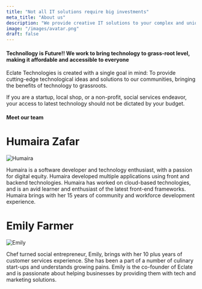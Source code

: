 ```yaml
---
title: "Not all IT solutions require big investments"
meta_title: "About us"
description: "We provide creative IT solutions to your complex and unique needs, based on your budget"
image: "/images/avatar.png"
draft: false
---
```


#### Technollogy is Future!! We work to bring technology to grass-root level, making it affordable and accessible to everyone


Eclate Technologies is created with a single goal in mind: To provide cutting-edge technological ideas and solutions to our communities, bringing the benefits of technology to grassroots. 

If you are a startup, local shop, or a non-profit, social services endeavor, your access to latest technology should not be dictated by your budget. 

#### Meet our team

# Humaira Zafar

![Humaira](/images/humaira.png)


Humaira is a software developer and technology enthusiast, with a passion for digital equity. Humaira developed multiple applications using front and backend technologies. Humaira has worked on cloud-based technologies, and is an avid learner and enthusiast of the latest front-end frameworks. Humaira brings with her 15 years of community and workforce development experience.

# Emily Farmer
![Emily](/images/client/emily.png)

Chef turned social entrepreneur, Emily, brings with her 10 plus years of customer services experience. She has been a part of a number of culinary start-ups and understands growing pains. Emily is the co-founder of Eclate and is passionate about helping businesses by providing them with tech and marketing solutions. 
